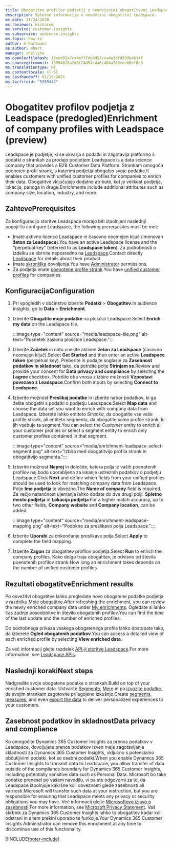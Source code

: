 ```yaml
---
title: Obogatitev profilov podjetij z neodvisnimi obogatitvami Leadspace
description: Splošne informacije o neodvisni obogatitvi Leadspace.
ms.date: 11/24/2020
ms.reviewer: kishorem
ms.service: customer-insights
ms.subservice: audience-insights
ms.topic: how-to
author: m-hartmann
ms.author: mhart
manager: shellyha
ms.openlocfilehash: 12eed91a7ca4ef7fde0d53cca4a1dfd398b4634f
ms.sourcegitcommit: 139548f8a2d0f24d54c4a6c404a743eeeb8ef8e0
ms.translationtype: HT
ms.contentlocale: sl-SI
ms.lasthandoff: 02/15/2021
ms.locfileid: "5269442"
---
```

# <a name="enrichment-of-company-profiles-with-leadspace-preview"></a><span data-ttu-id="d1d1e-103">Obogatitev profilov podjetja z Leadspace (predogled)</span><span class="sxs-lookup"><span data-stu-id="d1d1e-103">Enrichment of company profiles with Leadspace (preview)</span></span>

<span data-ttu-id="d1d1e-104">Leadspace je podjetje, ki se ukvarja s podatki in zagotavlja platformo s podatki o strankah za prodajo podjetjem.</span><span class="sxs-lookup"><span data-stu-id="d1d1e-104">Leadspace is a data science company that provides a B2B Customer Data Platform.</span></span> <span data-ttu-id="d1d1e-105">Strankam omogoča poenoten profil strank, s katerimi podjetja obogatijo svoje podatke.</span><span class="sxs-lookup"><span data-stu-id="d1d1e-105">It enables customers with unified customer profiles for companies to enrich their data.</span></span> <span data-ttu-id="d1d1e-106">Obogatitve vključujejo dodatne atribute, kot je velikost podjetja, lokacija, panoga in druge.</span><span class="sxs-lookup"><span data-stu-id="d1d1e-106">Enrichments include additional attributes such as company size, location, industry, and more.</span></span>

## <a name="prerequisites"></a><span data-ttu-id="d1d1e-107">Zahteve</span><span class="sxs-lookup"><span data-stu-id="d1d1e-107">Prerequisites</span></span>

<span data-ttu-id="d1d1e-108">Za konfiguracijo storitve Leadspace morajo biti izpolnjeni naslednji pogoji:</span><span class="sxs-lookup"><span data-stu-id="d1d1e-108">To configure Leadspace, the following prerequisites must be met:</span></span>

- <span data-ttu-id="d1d1e-109">Imate aktivno licenco Leadspace in časovno neomejen ključ (imenovan **žeton za Leadspace**).</span><span class="sxs-lookup"><span data-stu-id="d1d1e-109">You have an active Leadspace license and the “perpetual key” (referred to as **Leadspace token**).</span></span> <span data-ttu-id="d1d1e-110">Za podrobnosti o izdelku se obrnite neposredno na [Leadspace](https://www.leadspace.com/products/leadspace-on-demand/).</span><span class="sxs-lookup"><span data-stu-id="d1d1e-110">Contact directly [Leadspace](https://www.leadspace.com/products/leadspace-on-demand/) for details about their product.</span></span>
- <span data-ttu-id="d1d1e-111">Imate [skrbniška](permissions.md#administrator) dovoljenja.</span><span class="sxs-lookup"><span data-stu-id="d1d1e-111">You have [Administrator](permissions.md#administrator) permissions.</span></span>
- <span data-ttu-id="d1d1e-112">Za podjetja imate [poenotene profile strank](customer-profiles.md).</span><span class="sxs-lookup"><span data-stu-id="d1d1e-112">You have [unified customer profiles](customer-profiles.md) for companies.</span></span>

## <a name="configuration"></a><span data-ttu-id="d1d1e-113">Konfiguracija</span><span class="sxs-lookup"><span data-stu-id="d1d1e-113">Configuration</span></span>

1. <span data-ttu-id="d1d1e-114">Pri vpogledih v občinstvo izberite **Podatki** > **Obogatitev**.</span><span class="sxs-lookup"><span data-stu-id="d1d1e-114">In audience insights, go to **Data** > **Enrichment**.</span></span>

1. <span data-ttu-id="d1d1e-115">Izberite **Obogatite moje podatke** na ploščici Leadspace.</span><span class="sxs-lookup"><span data-stu-id="d1d1e-115">Select **Enrich my data** on the Leadspace tile.</span></span>

   :::image type="content" source="media/leadspace-tile.png" alt-text="Posnetek zaslona ploščice Leadspace.":::

1. <span data-ttu-id="d1d1e-117">Izberite **Začetek** in nato vnesite aktiven **žeton za Leadspace** (časovno neomejen ključ).</span><span class="sxs-lookup"><span data-stu-id="d1d1e-117">Select **Get Started** and then enter an active **Leadspace token** (perpetual key).</span></span> <span data-ttu-id="d1d1e-118">Preberite in podajte soglasje za **Zasebnost podatkov in skladnost** tako, da potrdite polje **Strinjam se**.</span><span class="sxs-lookup"><span data-stu-id="d1d1e-118">Review and provide your consent for **Data privacy and compliance** by selecting the **I agree** checkbox.</span></span> <span data-ttu-id="d1d1e-119">Potrdite oba vnosa z izbiro možnosti **Vzpostavi povezavo z Leadspace**.</span><span class="sxs-lookup"><span data-stu-id="d1d1e-119">Confirm both inputs by selecting **Connect to Leadspace**.</span></span>

1. <span data-ttu-id="d1d1e-120">Izberite možnost **Preslikaj podatke** in izberite nabor podatkov, ki ga želite obogatiti s podatki o podjetju Leadspace.</span><span class="sxs-lookup"><span data-stu-id="d1d1e-120">Select **Map data** and choose the data set you want to enrich with company data from Leadspace.</span></span> <span data-ttu-id="d1d1e-121">Izberete lahko entiteto *Stranka*, da obogatite vse vaše profile strank, ali entiteto segmenta, da obogatite samo profile strank, ki jih vsebuje ta segment.</span><span class="sxs-lookup"><span data-stu-id="d1d1e-121">You can select the *Customer* entity to enrich all your customer profiles or select a segment entity to enrich only customer profiles contained in that segment.</span></span>

   :::image type="content" source="media/enrichment-leadspace-select-segment.png" alt-text="Izbira med obogatitvijo profila strank in obogatitvijo segmenta.":::

1. <span data-ttu-id="d1d1e-123">Izberite možnost **Naprej** in določite, katera polja iz vaših poenotenih profilov naj bodo uporabljena za iskanje ustreznih podatkov o podjetju Leadspace.</span><span class="sxs-lookup"><span data-stu-id="d1d1e-123">Click **Next** and define which fields from your unified profiles should be used to look for matching company data from Leadspace.</span></span> <span data-ttu-id="d1d1e-124">Polje **Ime podjetja** je obvezno.</span><span class="sxs-lookup"><span data-stu-id="d1d1e-124">The **Name of company** field is required.</span></span> <span data-ttu-id="d1d1e-125">Za večjo natančnost ujemanja lahko dodate do dve drugi polji: **Spletno mesto podjetja** in **Lokacija podjetja**.</span><span class="sxs-lookup"><span data-stu-id="d1d1e-125">For a higher match accuracy, up to two other fields, **Company website** and **Company location**, can be added.</span></span>

   :::image type="content" source="media/enrichment-leadspace-mapping.png" alt-text="Podokno za preslikavo polja Leadspace.":::
   
1. <span data-ttu-id="d1d1e-127">Izberite **Uporabi** za dokončanje preslikave polja.</span><span class="sxs-lookup"><span data-stu-id="d1d1e-127">Select **Apply** to complete the field mapping.</span></span>

1. <span data-ttu-id="d1d1e-128">Izberite **Zagon** za obogatitev profilov podjetja.</span><span class="sxs-lookup"><span data-stu-id="d1d1e-128">Select **Run** to enrich the company profiles.</span></span> <span data-ttu-id="d1d1e-129">Kako dolgo traja obogatitev, je odvisno od števila poenotenih profilov strank.</span><span class="sxs-lookup"><span data-stu-id="d1d1e-129">How long an enrichment takes depends on the number of unified customer profiles.</span></span>

## <a name="enrichment-results"></a><span data-ttu-id="d1d1e-130">Rezultati obogatitve</span><span class="sxs-lookup"><span data-stu-id="d1d1e-130">Enrichment results</span></span>

<span data-ttu-id="d1d1e-131">Po osvežitvi obogatitve lahko pregledate novo obogatene podatke podjetja v razdelku [Moje obogatitve](enrichment-hub.md).</span><span class="sxs-lookup"><span data-stu-id="d1d1e-131">After refreshing the enrichment, you can review the newly enriched company data under [My enrichments](enrichment-hub.md).</span></span> <span data-ttu-id="d1d1e-132">Ogledate si lahko čas zadnje posodobitve in število obogatenih profilov.</span><span class="sxs-lookup"><span data-stu-id="d1d1e-132">You can find the time of the last update and the number of enriched profiles.</span></span>

<span data-ttu-id="d1d1e-133">Do podrobnega prikaza vsakega obogatenega profila lahko dostopate tako, da izberete **Ogled obogatenih podatkov**.</span><span class="sxs-lookup"><span data-stu-id="d1d1e-133">You can access a detailed view of each enriched profile by selecting **View enriched data**.</span></span>

<span data-ttu-id="d1d1e-134">Za več informacij glejte razdelek [API-ji storitve Leadspace](https://support.leadspace.com/hc/en-us/sections/201997649-API).</span><span class="sxs-lookup"><span data-stu-id="d1d1e-134">For more information, see [Leadspace APIs](https://support.leadspace.com/hc/en-us/sections/201997649-API).</span></span>

## <a name="next-steps"></a><span data-ttu-id="d1d1e-135">Naslednji koraki</span><span class="sxs-lookup"><span data-stu-id="d1d1e-135">Next steps</span></span>

<span data-ttu-id="d1d1e-136">Nadgradite svoje obogatene podatke o strankah.</span><span class="sxs-lookup"><span data-stu-id="d1d1e-136">Build on top of your enriched customer data.</span></span> <span data-ttu-id="d1d1e-137">Ustvarite [Segmente](segments.md), [Mere](measures.md) in pa [izvozite podatke](export-destinations.md), da svojim strankam zagotovite prilagojeno izkušnjo.</span><span class="sxs-lookup"><span data-stu-id="d1d1e-137">Create [segments](segments.md), [measures](measures.md), and even [export the data](export-destinations.md) to deliver personalized experiences to your customers.</span></span>

## <a name="data-privacy-and-compliance"></a><span data-ttu-id="d1d1e-138">Zasebnost podatkov in skladnost</span><span class="sxs-lookup"><span data-stu-id="d1d1e-138">Data privacy and compliance</span></span>

<span data-ttu-id="d1d1e-139">Ko omogočite Dynamics 365 Customer Insights za prenos podatkov v Leadspace, dovoljujete prenos podatkov izven meje zagotavljanja skladnosti za Dynamics 365 Customer Insights, vključno s potencialno občutljivimi podatki, kot so osebni podatki.</span><span class="sxs-lookup"><span data-stu-id="d1d1e-139">When you enable Dynamics 365 Customer Insights to transmit data to Leadspace, you allow transfer of data outside of the compliance boundary for Dynamics 365 Customer Insights, including potentially sensitive data such as Personal Data.</span></span> <span data-ttu-id="d1d1e-140">Microsoft bo take podatke prenesel po vašem navodilu, vi pa ste odgovorni za to, da Leadspace izpolnjuje kakršne koli obveznosti glede zasebnosti ali varnosti.</span><span class="sxs-lookup"><span data-stu-id="d1d1e-140">Microsoft will transfer such data at your instruction, but you are responsible for ensuring that Leadspace meets any privacy or security obligations you may have.</span></span> <span data-ttu-id="d1d1e-141">Več informacij glejte [Microsoftovo izjavo o zasebnosti](https://go.microsoft.com/fwlink/?linkid=396732).</span><span class="sxs-lookup"><span data-stu-id="d1d1e-141">For more information, see [Microsoft Privacy Statement](https://go.microsoft.com/fwlink/?linkid=396732).</span></span>
<span data-ttu-id="d1d1e-142">Vaš skrbnik za Dynamics 365 Customer Insights lahko to obogatitev kadar koli odstrani in s tem prekini uporabo te funkcije.</span><span class="sxs-lookup"><span data-stu-id="d1d1e-142">Your Dynamics 365 Customer Insights Administrator can remove this enrichment at any time to discontinue use of this functionality.</span></span>


[!INCLUDE[footer-include](../includes/footer-banner.md)]